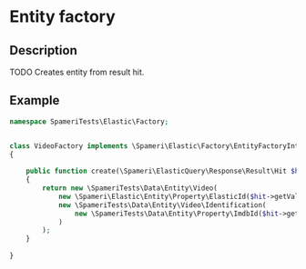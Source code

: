 # Entity factory

## Description
TODO
Creates entity from result hit.

## Example
```php
namespace SpameriTests\Elastic\Factory;


class VideoFactory implements \Spameri\Elastic\Factory\EntityFactoryInterface
{
	
	public function create(\Spameri\ElasticQuery\Response\Result\Hit $hit)
	{
		return new \SpameriTests\Data\Entity\Video(
			new \Spameri\Elastic\Entity\Property\ElasticId($hit->getValue('id')),
			new \SpameriTests\Data\Entity\Video\Identification(
				new \SpameriTests\Data\Entity\Property\ImdbId($hit->getValue('identification.imdb'))
			)
		);
	}
	
}
```
